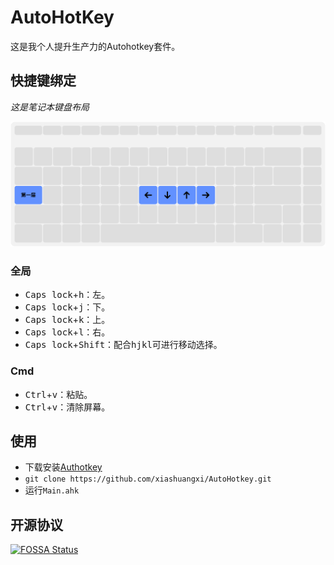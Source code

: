 # AutoHotKey

这是我个人提升生产力的Autohotkey套件。

## 快捷键绑定

*这是笔记本键盘布局*

<img src="autohotkey.svg" alt="快捷键绑定" />

### 全局

* <kbd>Caps lock</kbd>+<kbd>h</kbd>：左。
* <kbd>Caps lock</kbd>+<kbd>j</kbd>：下。
* <kbd>Caps lock</kbd>+<kbd>k</kbd>：上。
* <kbd>Caps lock</kbd>+<kbd>l</kbd>：右。
* <kbd>Caps lock</kbd>+<kbd>Shift</kbd>：配合<kbd>h</kbd><kbd>j</kbd><kbd>k</kbd><kbd>l</kbd>可进行移动选择。

### Cmd

* <kbd>Ctrl</kbd>+<kbd>v</kbd>：粘贴。
* <kbd>Ctrl</kbd>+<kbd>v</kbd>：清除屏幕。

## 使用

* 下载安装[Authotkey](https://autohotkey.com/)
* `git clone https://github.com/xiashuangxi/AutoHotkey.git`
* 运行`Main.ahk`

## 开源协议

[![FOSSA Status](https://app.fossa.com/api/projects/git%2Bgithub.com%2Fxiashuangxi%2FAutoHotKey.svg?type=large)](https://app.fossa.com/projects/git%2Bgithub.com%2Fxiashuangxi%2FAutoHotKey?ref=badge_large)